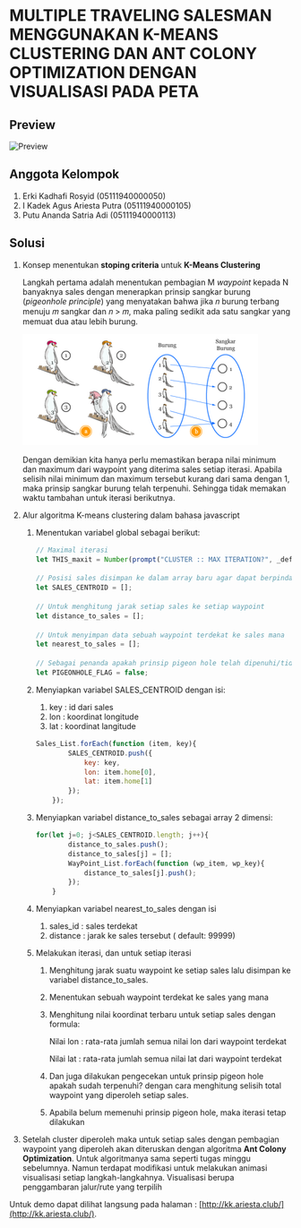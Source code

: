 # MULTIPLE TRAVELING SALESMAN MENGGUNAKAN K-MEANS CLUSTERING DAN ANT COLONY OPTIMIZATION DENGAN VISUALISASI PADA PETA

## Preview
![Preview](github-img/demo.gif)


## Anggota Kelompok

1. Erki Kadhafi Rosyid (05111940000050)
2. I Kadek Agus Ariesta Putra (05111940000105)
3. Putu Ananda Satria Adi (05111940000113)

## Solusi

1. Konsep menentukan **stoping criteria** untuk **K-Means Clustering**
    
    Langkah pertama adalah menentukan pembagian M *waypoint* kepada N banyaknya sales dengan menerapkan prinsip sangkar burung (*pigeonhole principle*) yang menyatakan bahwa jika
    𝑛 burung terbang menuju 𝑚 sangkar dan 𝑛 > 𝑚, maka paling sedikit ada satu sangkar yang memuat dua atau lebih burung.
    
    ![Pigeon Hole](github-img/pigeonhole.png)
    
    Dengan demikian kita hanya perlu memastikan berapa nilai minimum dan maximum dari waypoint yang diterima sales setiap iterasi. Apabila selisih nilai minimum dan maximum tersebut kurang dari sama dengan 1, maka prinsip sangkar burung telah terpenuhi. Sehingga tidak memakan waktu tambahan untuk iterasi berikutnya.
    
2. Alur algoritma K-means clustering dalam bahasa javascript
    1. Menentukan variabel global sebagai berikut:
        
        ```jsx
        // Maximal iterasi
        let THIS_maxit = Number(prompt("CLUSTER :: MAX ITERATION?", _default="3"));
        
        // Posisi sales disimpan ke dalam array baru agar dapat berpindah
        let SALES_CENTROID = [];
        
        // Untuk menghitung jarak setiap sales ke setiap waypoint
        let distance_to_sales = [];
        
        // Untuk menyimpan data sebuah waypoint terdekat ke sales mana
        let nearest_to_sales = [];
        
        // Sebagai penanda apakah prinsip pigeon hole telah dipenuhi/tidak
        let PIGEONHOLE_FLAG = false;
        ```
        
    2. Menyiapkan variabel SALES_CENTROID dengan isi:
        1. key : id dari sales
        2. lon : koordinat longitude
        3. lat : koordinat langitude
        
        ```jsx
        Sales_List.forEach(function (item, key){
        		SALES_CENTROID.push({
        			key: key,
        			lon: item.home[0],
        			lat: item.home[1]
        		});
        	});
        ```
        
    3. Menyiapkan variabel distance_to_sales sebagai array 2 dimensi:
        
        ```jsx
        for(let j=0; j<SALES_CENTROID.length; j++){
        		distance_to_sales.push();
        		distance_to_sales[j] = [];
        		WayPoint_List.forEach(function (wp_item, wp_key){
        			distance_to_sales[j].push();
        		});
        	}
        ```
        
    4. Menyiapkan variabel nearest_to_sales dengan isi
        1. sales_id : sales terdekat
        2. distance : jarak ke sales tersebut ( default: 99999)
    5. Melakukan iterasi, dan untuk setiap iterasi
        1. Menghitung jarak suatu waypoint ke setiap sales lalu disimpan ke variabel distance_to_sales.
        2. Menentukan sebuah waypoint terdekat ke sales yang mana
        3. Menghitung nilai koordinat terbaru untuk setiap sales dengan formula:
            
            Nilai lon : rata-rata jumlah semua nilai lon dari waypoint terdekat
            
            Nilai lat : rata-rata jumlah semua nilai lat dari waypoint terdekat
            
        4. Dan juga dilakukan pengecekan untuk prinsip pigeon hole apakah sudah terpenuhi? dengan cara menghitung selisih total waypoint yang diperoleh setiap sales.
        5. Apabila belum memenuhi prinsip pigeon hole, maka iterasi tetap dilakukan
    
3. Setelah cluster diperoleh maka untuk setiap sales dengan pembagian waypoint yang diperoleh akan diteruskan dengan algoritma **Ant Colony Optimization**. Untuk algoritmanya sama seperti tugas minggu sebelumnya. Namun terdapat modifikasi untuk melakukan animasi visualisasi setiap langkah-langkahnya. Visualisasi berupa penggambaran jalur/rute yang terpilih

Untuk demo dapat dilihat langsung pada halaman : [http://kk.ariesta.club/](http://kk.ariesta.club/).
